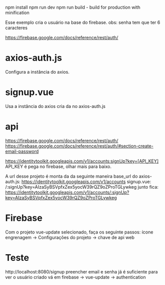 npm install
npm run dev
npm run build - build for production with minification

Esse exemplo cria o usuário na base do firebase.
obs: senha tem que ter 6 caracteres


https://firebase.google.com/docs/reference/rest/auth/

# axios-auth.js
Configura a instância do axios.

# signup.vue
Usa a instância do axios cria da no axios-auth.js


# api
https://firebase.google.com/docs/reference/rest/auth/
https://firebase.google.com/docs/reference/rest/auth/#section-create-email-password

https://identitytoolkit.googleapis.com/v1/accounts:signUp?key=[API_KEY]
API_KEY é pega no firebase, olhar mais para baixo.

A url desse projeto é monta da da seguinte maneira
base_url do axios-auth.js: https://identitytoolkit.googleapis.com/v1/accounts
signup.vue: /:signUp?key=AIzaSyBSVpfxZex5yocW39rQZ9oZProTGLywkeg
junto fica: https://identitytoolkit.googleapis.com/v1/accounts/:signUp?key=AIzaSyBSVpfxZex5yocW39rQZ9oZProTGLywkeg


# Firebase
Com o projeto vue-update selecionado, faça os seguinte passos:
ícone engrenagem -> Configurações do projeto -> chave de api web

# Teste
http://localhost:8080/signup
preencher email e senha já é suficiente
para ver o usuário criado vá em firebase -> vue-update -> authentication
